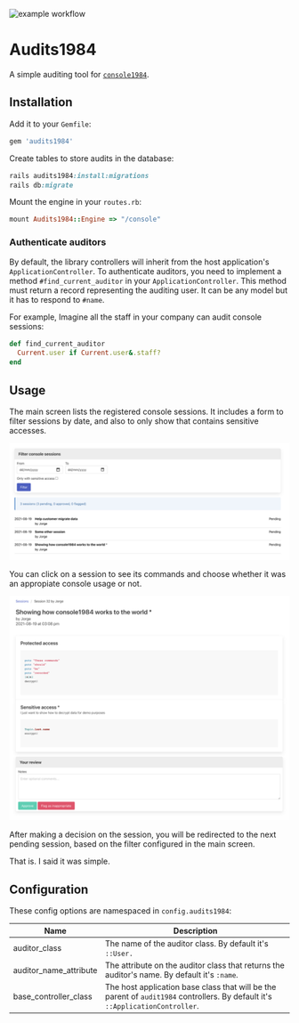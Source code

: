 ![example workflow](https://github.com/basecamp/audits1984/actions/workflows/build.yml/badge.svg)

# Audits1984

A simple auditing tool for [`console1984`](https://github.com/basecamp/console1984).



## Installation

Add it to your `Gemfile`:

```ruby
gem 'audits1984'
```

Create tables to store audits in the database:

```ruby
rails audits1984:install:migrations
rails db:migrate
```

Mount the engine in your `routes.rb`:

```ruby
mount Audits1984::Engine => "/console"
```

### Authenticate auditors

By default, the library controllers will inherit from the host application's `ApplicationController`. To authenticate auditors, you need to implement a method `#find_current_auditor` in your `ApplicationController`. This method must return a record representing the auditing user. It can be any model but it has to respond to `#name`.

For example, Imagine all the staff in your company can audit console sessions:

```ruby
def find_current_auditor
  Current.user if Current.user&.staff?
end
```

## Usage

The main screen lists the registered console sessions. It includes a form to filter sessions by date, and also to only show that contains sensitive accesses.

![Main screen listing the registered console sessions with a filter form](docs/images/main-screen.png)

You can click on a session to see its commands and choose whether it was an appropiate console usage or not.

![Audit session screen](docs/images/audit-session-screen.png)

After making a decision on the session, you will be redirected to the next pending session, based on the filter configured in the main screen.

That is. I said it was simple.

## Configuration

These config options are namespaced in `config.audits1984`:

| Name                  | Description                                                  |
| --------------------- | ------------------------------------------------------------ |
| auditor_class         | The name of the auditor class. By default it's `::User.`     |
| auditor_name_attribute | The attribute on the auditor class that returns the auditor's name. By default it's `:name`. |
| base_controller_class | The host application base class that will be the parent of `audit1984` controllers. By default it's `::ApplicationController`. |
